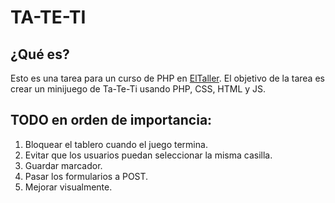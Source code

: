 # TA-TE-TI

## ¿Qué es?
Esto es una tarea para un curso de PHP en [ElTaller](https://www.eltaller.edu.uy/).
El objetivo de la tarea es crear un minijuego de Ta-Te-Ti usando PHP, CSS, HTML y JS.

## TODO en orden de importancia:
1. Bloquear el tablero cuando el juego termina.
2. Evitar que los usuarios puedan seleccionar la misma casilla.
3. Guardar marcador.
4. Pasar los formularios a POST.
5. Mejorar visualmente.
